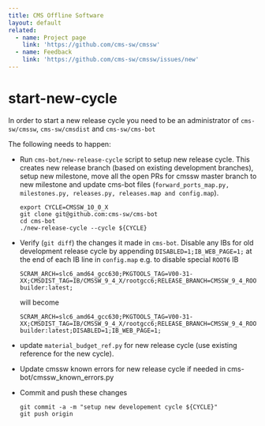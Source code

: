 ```yaml
---
title: CMS Offline Software
layout: default
related:
  - name: Project page
    link: 'https://github.com/cms-sw/cmssw'
  - name: Feedback
    link: 'https://github.com/cms-sw/cmssw/issues/new'
---
```


# start-new-cycle

In order to start a new release cycle you need to be an administrator of `cms-sw/cmssw`, `cms-sw/cmsdist` and `cms-sw/cms-bot`

The following needs to happen:

* Run `cms-bot/new-release-cycle` script to setup new release cycle. This creates new release branch \(based on existing development branches\), setup new milestone, move all the open PRs for cmssw master branch to new milestone and update cms-bot files \(`forward_ports_map.py, milestones.py, releases.py, releases.map and config.map`\).

  ```text
  export CYCLE=CMSSW_10_0_X
  git clone git@github.com:cms-sw/cms-bot
  cd cms-bot
  ./new-release-cycle --cycle ${CYCLE}
  ```

* Verify \(`git diff`\) the changes it made in `cms-bot`. Disable any IBs for old development release cycle by appending `DISABLED=1;IB_WEB_PAGE=1;` at the end of each IB line in `config.map` e.g. to disable special `ROOT6` IB

  ```text
  SCRAM_ARCH=slc6_amd64_gcc630;PKGTOOLS_TAG=V00-31-XX;CMSDIST_TAG=IB/CMSSW_9_4_X/rootgcc6;RELEASE_BRANCH=CMSSW_9_4_ROOT6_X;RELEASE_QUEUE=CMSSW_9_4_ROOT6_X;BUILD_HOUR=23,00;DOCKER_IMG=cmssw/slc6-builder:latest;
  ```

  will become

  ```text
  SCRAM_ARCH=slc6_amd64_gcc630;PKGTOOLS_TAG=V00-31-XX;CMSDIST_TAG=IB/CMSSW_9_4_X/rootgcc6;RELEASE_BRANCH=CMSSW_9_4_ROOT6_X;RELEASE_QUEUE=CMSSW_9_4_ROOT6_X;BUILD_HOUR=23,00;DOCKER_IMG=cmssw/slc6-builder:latest;DISABLED=1;IB_WEB_PAGE=1;
  ```

* update `material_budget_ref.py` for new release cycle \(use existing reference for the new cycle\).
* Update cmssw known errors for new release cycle if needed in cms-bot/cmssw\_known\_errors.py
* Commit and push these changes

  ```text
  git commit -a -m "setup new developement cycle ${CYCLE}"
  git push origin
  ```

